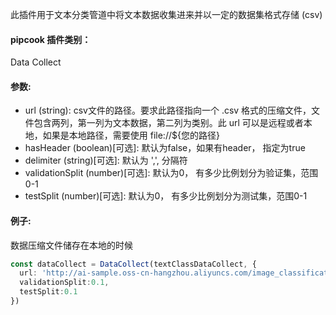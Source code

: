 此插件用于文本分类管道中将文本数据收集进来并以一定的数据集格式存储 (csv)


<a name="c8ad2b59"></a>
#### pipcook 插件类别：

Data Collect


<a name="0ae9da20"></a>
#### 参数:

- url (string): csv文件的路径。要求此路径指向一个 .csv 格式的压缩文件，文件包含两列，第一列为文本数据，第二列为类别。此 url 可以是远程或者本地，如果是本地路径，需要使用 file://${您的路径}
- hasHeader (boolean)[可选]: 默认为false，如果有header， 指定为true
- delimiter (string)[可选]: 默认为 ',', 分隔符
- validationSplit (number)[可选]: 默认为0， 有多少比例划分为验证集，范围0-1
- testSplit (number)[可选]: 默认为0， 有多少比例划分为测试集，范围0-1

<a name="587da97d"></a>
#### 例子:

数据压缩文件储存在本地的时候

```typescript
const dataCollect = DataCollect(textClassDataCollect, {
  url: 'http://ai-sample.oss-cn-hangzhou.aliyuncs.com/image_classification/datasets/textDataBinding.csv',
  validationSplit:0.1,
  testSplit:0.1
})
```
